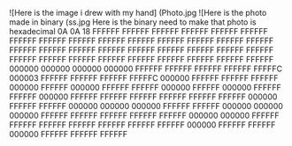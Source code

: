 ![Here is the image i drew with my hand] (Photo.jpg
![Here is the photo made in binary (ss.jpg
Here is the binary need to make that photo is hexadecimal
0A
0A
18
FFFFFF FFFFFF FFFFFF FFFFFF FFFFFF FFFFFF FFFFFF FFFFFF FFFFFF FFFFFF 
FFFFFF FFFFFF FFFFFF FFFFFF FFFFFF FFFFFF FFFFFF FFFFFF FFFFFF FFFFFF 
FFFFFF FFFFFF FFFFFF FFFFFF FFFFFF FFFFFF FFFFFF FFFFFF FFFFFF FFFFFF 
FFFFFF FFFFFF FFFFFF 000000 000000 000000 000000 FFFFFF FFFFFF FFFFFF 
FFFFFF FFFFFC 000003 FFFFFF FFFFFF FFFFFF FFFFFC 000000 FFFFFF FFFFFF 
FFFFFF 000000 FFFFFF 000000 FFFFFF FFFFFF 000000 FFFFFF 000000 FFFFFF 
FFFFFF 000000 FFFFFF FFFFFF FFFFFF FFFFFF FFFFFF FFFFFF 000000 FFFFFF
FFFFFF 000000 000000 000000 FFFFFF FFFFFF 000000 000000 000000 FFFFFF
FFFFFF FFFFFF FFFFFF FFFFFF 000000 000000 FFFFFF FFFFFF FFFFFF FFFFFF
FFFFFF FFFFFF FFFFFF 000000 FFFFFF FFFFFF 000000 FFFFFF FFFFFF FFFFFF
